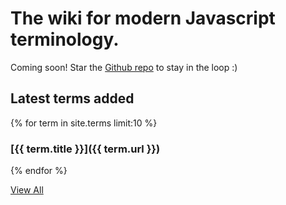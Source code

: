# The wiki for modern Javascript terminology.

Coming soon! Star the [Github repo](https://github.com/gothinkster/jswiki/) to stay in the loop :)

## Latest terms added

{% for term in site.terms limit:10 %}
### [{{ term.title }}]({{ term.url }})
{% endfor %}


[View All](/terms/)
